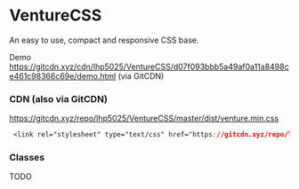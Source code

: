 # VentureCSS
An easy to use, compact and responsive CSS base.

Demo https://gitcdn.xyz/cdn/lhp5025/VentureCSS/d07f093bbb5a49af0a11a8498ce461c98366c69e/demo.html (via GitCDN)
### CDN (also via GitCDN)
 https://gitcdn.xyz/repo/lhp5025/VentureCSS/master/dist/venture.min.css 
```css
 <link rel="stylesheet" type="text/css" href="https://gitcdn.xyz/repo/lhp5025/VentureCSS/master/dist/venture.min.css">
```
### Classes
TODO
